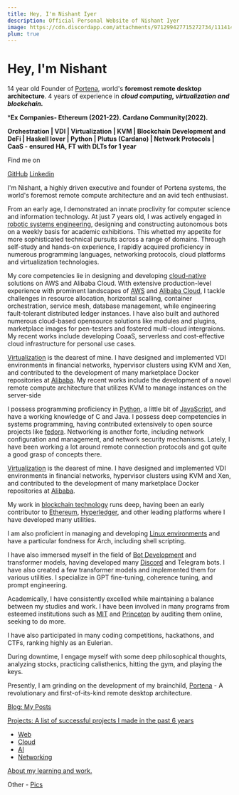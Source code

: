 ```yaml
---
title: Hey, I'm Nishant Iyer
description: Official Personal Website of Nishant Iyer
image: https://cdn.discordapp.com/attachments/971299427715272734/1114144376311001168/Nishant_Iyer.png
plum: true
---
```



# Hey, I'm Nishant

14 year old Founder of [Portena](https://portena.netlify.app), world's **foremost remote desktop architecture**. 4 years of experience in ***cloud computing, virtualization and blockchain.***

***Ex Companies- Ethereum (2021-22). Cardano Community(2022).**
 
**Orchestration | VDI | Virtualization | KVM | Blockchain Development and DeFi | Haskell lover | Python | Plutus (Cardano) | Network Protocols | CaaS - ensured HA, FT with DLTs for 1 year**

Find me on

<p flex="~ gap-3 wrap" class="mt--2!">
  <a href="https://github.com/nishantiyer" target="_blank"><span op75 i-simple-icons-github/> GitHub</a>
  <a href="https://www.linkedin.com/in/n1sh/" target="_blank"><span op75 i-simple-icons-linkedin /> Linkedin</a>
</p>
I'm Nishant, a highly driven executive and founder of Portena systems, the world's foremost remote compute architecture and an avid tech enthusiast. 

From an early age, I demonstrated an innate proclivity for computer science and information technology. At just 7 years old, I was actively engaged in [robotic systems engineering](https://drive.google.com/drive/folders/1idyy4DyDHI7uGDj3E00iVGRDthxPJJ2b?usp=drive_link), designing and constructing autonomous bots on a weekly basis for academic exhibitions. This whetted my appetite for more sophisticated technical pursuits across a range of domains. Through self-study and hands-on experience, I rapidly acquired proficiency in numerous programming languages, networking protocols, cloud platforms and virtualization technologies.

My core competencies lie in designing and developing [cloud-native](https://nishantiyer.netlify.app/projects#cloud) solutions on AWS and Alibaba Cloud. With extensive production-level experience with prominent landscapes of [AWS](https://aws.amazon.com/) and [Alibaba Cloud](https://www.alibabacloud.com/), I tackle challenges in resource allocation, horizontal scalling, container orchestration, service mesh, database management, while engineering fault-tolerant distributed ledger instances. I have also built and authored numerous cloud-based opensource solutions like modules and plugins, marketplace images for pen-testers and fostered multi-cloud intergraions. My recent works include developing CoaaS, serverless and cost-effective cloud infrastructure for personal use cases. 

[Virtualization](https://nishantiyer.netlify.app/projects#virtualization) is the dearest of mine. I have designed and implemented VDI environments in financial networks, hypervisor clusters using KVM and Xen, and contributed to the development of many marketplace Docker repositories at [Alibaba](https://github.com/NishantIyer). My recent works include the development of a novel remote compute architecture that utilizes KVM to manage instances on the server-side

I possess programming proficiency in [Python](https://www.python.org/), a little bit of [JavaScript](https://developer.mozilla.org/en-US/docs/Web/JavaScript), and have a working knowledge of C and Java. I possess deep competencies in systems programming, having contributed extensively to open source projects like [fedora](https://pagure.io/user/nishantiyer). Networking is another forte, including network configuration and management, and network security mechanisms. Lately, I have been working a lot around remote connection protocols and got quite a good grasp of concepts there.

[Virtualization](https://nishantiyer.netlify.app/projects#virtualization) is the dearest of mine. I have designed and implemented VDI environments in financial networks, hypervisor clusters using KVM and Xen, and contributed to the development of many marketplace Docker repositories at [Alibaba](https://github.com/NishantIyer).

My work in [blockchain technology](https://nishantiyer.netlify.app/projects#blockchain) runs deep, having been an early contributor to [Ethereum](https://ethereum.org/), [Hyperledger](https://www.hyperledger.org/), and other leading platforms where I have developed many utilities.

I am also proficient in managing and developing [Linux environments](https://pagure.io/user/nishantiyer) and have a particular fondness for Arch, including shell scripting.

I have also immersed myself in the field of [Bot Development](https://nishantiyer.netlify.app/projects#bots-nlp-transformers) and transformer models, having developed many [Discord](https://nishantiyer.netlify.app/projects#bots-nlp-transformers) and Telegram bots. I have also created a few transformer models and implemented them for various utilities. I specialize in GPT fine-tuning, coherence tuning, and prompt engineering.

Academically, I have consistently excelled while maintaining a balance between my studies and work. I have been involved in many programs from esteemed institutions such as [MIT](https://professional.mit.edu/course-catalog/blockchain-disruptive-technology) and [Princeton](https://www.coursera.org/learn/comparch) by auditing them online, seeking to do more.

I have also participated in many coding competitions, hackathons, and CTFs, ranking highly as an Eulerian.

During downtime, I engage myself with some deep philosophical thoughts, analyzing stocks, practicing calisthenics, hitting the gym, and playing the keys.

Presently, I am grinding on the development of my brainchild, [Portena](https://portena.netlify.app) - A revolutionary and first-of-its-kind remote desktop architecture.


<a href="https://nishantiyer.netlify.app/posts" target="_self"><span op75 i-material-symbols-article/> Blog: My Posts</a>

<a href="https://nishantiyer.netlify.app/projects" target="_self"><span op75 i-carbon-ibm-cloud-projects/> Projects: A list of successful projects I made in the past 6 years</a>

- <a href="https://nishantiyer.netlify.app/projects#web-apps" target="_self"><span op75 i-mdi-web-refresh/> Web</a>
- <a href="https://nishantiyer.netlify.app/projects#cloud" target="_self"><span op75 i-mdi-cloud-cog/> Cloud</a>
- <a href="https://nishantiyer.netlify.app/projects#bots-nlp-transformers" target="_self"><span op75 i-eos-icons-neural-network/> AI</a>
- <a href="https://nishantiyer.netlify.app/projects#networking" target="_self"><span op75 i-carbon-hybrid-networking/> Networking</a>

<a href="https://nishantiyer.netlify.app/academia" target="_self"><span op75 i-solar-square-academic-cap-2-bold-duotone/> About my learning and work.</a>


Other -
<a href="https://nishantiyer.netlify.app/pics" target="_self"><span op75 i-solar-gallery-add-bold/> Pics</a>
